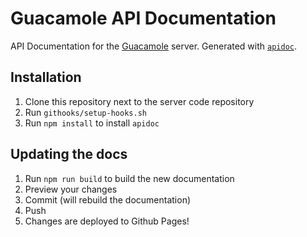 # Guacamole API Documentation

API Documentation for the [Guacamole](https://github.com/ValFraNath/guacamole) server.
Generated with [`apidoc`](https://github.com/apidoc/apidoc/).

## Installation

1. Clone this repository next to the server code repository
2. Run `githooks/setup-hooks.sh`
3. Run `npm install` to install `apidoc`

## Updating the docs

1. Run `npm run build` to build the new documentation
2. Preview your changes
3. Commit (will rebuild the documentation)
4. Push
5. Changes are deployed to Github Pages!
